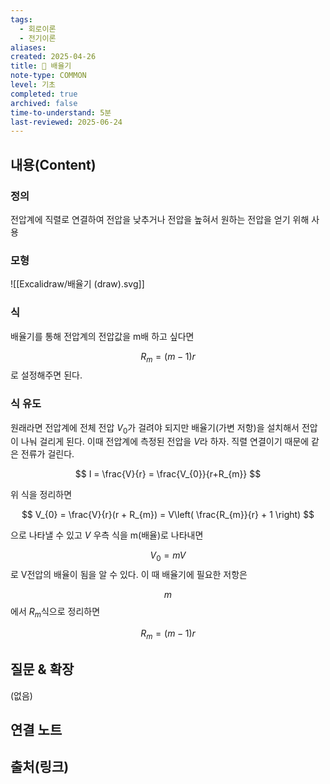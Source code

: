 ```yaml
---
tags:
  - 회로이론
  - 전기이론
aliases: 
created: 2025-04-26
title: 📝 배율기
note-type: COMMON
level: 기초
completed: true
archived: false
time-to-understand: 5분
last-reviewed: 2025-06-24
---
```


## 내용(Content)

### 정의

전압계에 직렬로 연결하여 전압을 낮추거나 전압을 높혀서 원하는 전압을 얻기 위해 사용

### 모형

![[Excalidraw/배율기 (draw).svg]]

### 식

배율기를 통해 전압계의 전압값을 m배 하고 싶다면

$$
R_{m} = (m-1)r
$$
로 설정해주면 된다.

### 식 유도

원래라면 전압계에 전체 전압 $V_{0}$가 걸려야 되지만 배율기(가변 저항)을 설치해서 전압이 나눠 걸리게 된다. 이때 전압계에 측정된 전압을 $V$라 하자. 직렬 연결이기 때문에 같은 전류가 걸린다.

$$
I = \frac{V}{r} = \frac{V_{0}}{r+R_{m}}
$$

위 식을 정리하면

$$
V_{0} = \frac{V}{r}(r + R_{m}) = V\left( \frac{R_{m}}{r} + 1 \right)
$$

으로 나타낼 수 있고 $V$ 우측 식을 m(배율)로 나타내면

$$
V_{0} = mV
$$
로 V전압의 배율이 됨을 알 수 있다. 이 때 배율기에 필요한 저항은

$$
m$$
에서 $R_{m}$식으로 정리하면

$$
R_{m} = (m-1)r
$$



## 질문 & 확장

(없음)

## 연결 노트

## 출처(링크)

